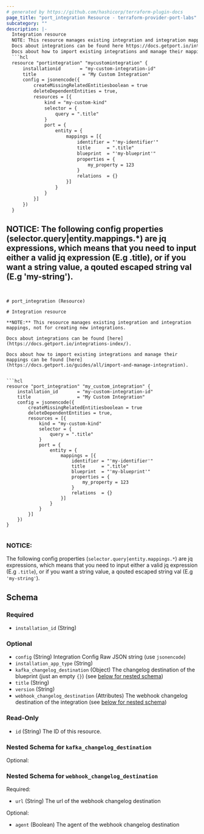 ```yaml
---
# generated by https://github.com/hashicorp/terraform-plugin-docs
page_title: "port_integration Resource - terraform-provider-port-labs"
subcategory: ""
description: |-
  Integration resource
  NOTE: This resource manages existing integration and integration mappings, not for creating new integrations.
  Docs about integrations can be found here https://docs.getport.io/integrations-index/.
  Docs about how to import existing integrations and manage their mappings can be found here https://docs.getport.io/guides/all/import-and-manage-integration.
  ```hcl
  resource "portintegration" "mycustomintegration" {
      installationid       = "my-custom-integration-id"
      title                 = "My Custom Integration"
      config = jsonencode({
          createMissingRelatedEntitiesboolean = true
          deleteDependentEntities = true,
          resources = [{
              kind = "my-custom-kind"
              selector = {
                  query = ".title"
              }
              port = {
                  entity = {
                      mappings = [{
                          identifier = "'my-identifier'"
                          title      = ".title"
                          blueprint  = "'my-blueprint'"
                          properties = {
                              my_property = 123
                          }
                          relations  = {}
                      }]
                  }
              }
          }]
      })
  }
  ```
  NOTICE:
  The following config properties (selector.query|entity.mappings.*) are jq expressions, which means that you need to input either a valid jq expression (E.g .title), or if you want a string value, a qouted escaped string val (E.g 'my-string').
---
```


# port_integration (Resource)

# Integration resource

**NOTE:** This resource manages existing integration and integration mappings, not for creating new integrations.

Docs about integrations can be found [here](https://docs.getport.io/integrations-index/).

Docs about how to import existing integrations and manage their mappings can be found [here](https://docs.getport.io/guides/all/import-and-manage-integration).


```hcl
resource "port_integration" "my_custom_integration" {
	installation_id       = "my-custom-integration-id"
	title                 = "My Custom Integration"
	config = jsonencode({
		createMissingRelatedEntitiesboolean = true
		deleteDependentEntities = true,
		resources = [{
			kind = "my-custom-kind"
			selector = {
				query = ".title"
			}
			port = {
				entity = {
					mappings = [{
						identifier = "'my-identifier'"
						title      = ".title"
						blueprint  = "'my-blueprint'"
						properties = {
							my_property = 123
						}
						relations  = {}
					}]
				}
			}
		}]
	})
}


```

### NOTICE:

The following config properties (`selector.query|entity.mappings.*`) are jq expressions, which means that you need to input either a valid jq expression (E.g `.title`), or if you want a string value, a qouted escaped string val (E.g `'my-string'`).



<!-- schema generated by tfplugindocs -->
## Schema

### Required

- `installation_id` (String)

### Optional

- `config` (String) Integration Config Raw JSON string (use `jsonencode`)
- `installation_app_type` (String)
- `kafka_changelog_destination` (Object) The changelog destination of the blueprint (just an empty `{}`) (see [below for nested schema](#nestedatt--kafka_changelog_destination))
- `title` (String)
- `version` (String)
- `webhook_changelog_destination` (Attributes) The webhook changelog destination of the integration (see [below for nested schema](#nestedatt--webhook_changelog_destination))

### Read-Only

- `id` (String) The ID of this resource.

<a id="nestedatt--kafka_changelog_destination"></a>
### Nested Schema for `kafka_changelog_destination`

Optional:



<a id="nestedatt--webhook_changelog_destination"></a>
### Nested Schema for `webhook_changelog_destination`

Required:

- `url` (String) The url of the webhook changelog destination

Optional:

- `agent` (Boolean) The agent of the webhook changelog destination
